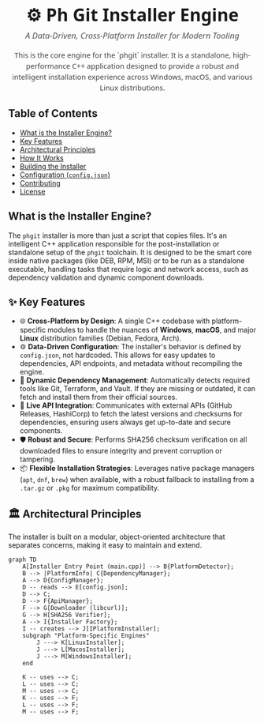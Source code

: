 <div align="center" style="font-family:Segoe UI, Roboto, sans-serif;">
  <a href="https://github.com/phkaiser13/peitchgit">
    </a>

  <h1 style="font-size:2.5em; margin-bottom:0.2em;">⚙️ Ph Git Installer Engine</h1>
  <p style="font-size:1.2em; color:#555; margin-top:0;">
    <em>A Data-Driven, Cross-Platform Installer for Modern Tooling</em>
  </p>

  <p style="max-width:700px; font-size:1.05em; line-height:1.5em; color:#444;">
    This is the core engine for the `phgit` installer. It is a standalone, high-performance C++ application designed to provide a robust and intelligent installation experience across Windows, macOS, and various Linux distributions.
  </p>
</div>


## Table of Contents

- [What is the Installer Engine?](#what-is-the-installer-engine)
- [Key Features](#-key-features)
- [Architectural Principles](#️-architectural-principles)
- [How It Works](#-how-it-works)
- [Building the Installer](#-building-the-installer)
- [Configuration (`config.json`)](#-configuration-configjson)
- [Contributing](#-contributing)
- [License](#-license)

## What is the Installer Engine?

The `phgit` installer is more than just a script that copies files. It's an intelligent C++ application responsible for the post-installation or standalone setup of the `phgit` toolchain. It is designed to be the smart core inside native packages (like DEB, RPM, MSI) or to be run as a standalone executable, handling tasks that require logic and network access, such as dependency validation and dynamic component downloads.

## ✨ Key Features

-   🌐 **Cross-Platform by Design**: A single C++ codebase with platform-specific modules to handle the nuances of **Windows**, **macOS**, and major **Linux** distribution families (Debian, Fedora, Arch).
-   ⚙️ **Data-Driven Configuration**: The installer's behavior is defined by `config.json`, not hardcoded. This allows for easy updates to dependencies, API endpoints, and metadata without recompiling the engine.
-   🚀 **Dynamic Dependency Management**: Automatically detects required tools like Git, Terraform, and Vault. If they are missing or outdated, it can fetch and install them from their official sources.
-   📡 **Live API Integration**: Communicates with external APIs (GitHub Releases, HashiCorp) to fetch the latest versions and checksums for dependencies, ensuring users always get up-to-date and secure components.
-   🛡️ **Robust and Secure**: Performs SHA256 checksum verification on all downloaded files to ensure integrity and prevent corruption or tampering.
-   📦 **Flexible Installation Strategies**: Leverages native package managers (`apt`, `dnf`, `brew`) when available, with a robust fallback to installing from a `.tar.gz` or `.pkg` for maximum compatibility.

## 🏛️ Architectural Principles

The installer is built on a modular, object-oriented architecture that separates concerns, making it easy to maintain and extend.

```mermaid
graph TD
    A[Installer Entry Point (main.cpp)] --> B{PlatformDetector};
    B --> |PlatformInfo| C{DependencyManager};
    A --> D{ConfigManager};
    D -- reads --> E[config.json];
    D --> C;
    D --> F{ApiManager};
    F --> G[Downloader (libcurl)];
    G --> H[SHA256 Verifier];
    A --> I{Installer Factory};
    I -- creates --> J[IPlatformInstaller];
    subgraph "Platform-Specific Engines"
        J ---> K[LinuxInstaller];
        J ---> L[MacosInstaller];
        J ---> M[WindowsInstaller];
    end

    K -- uses --> C;
    L -- uses --> C;
    M -- uses --> C;
    K -- uses --> F;
    L -- uses --> F;
    M -- uses --> F;
